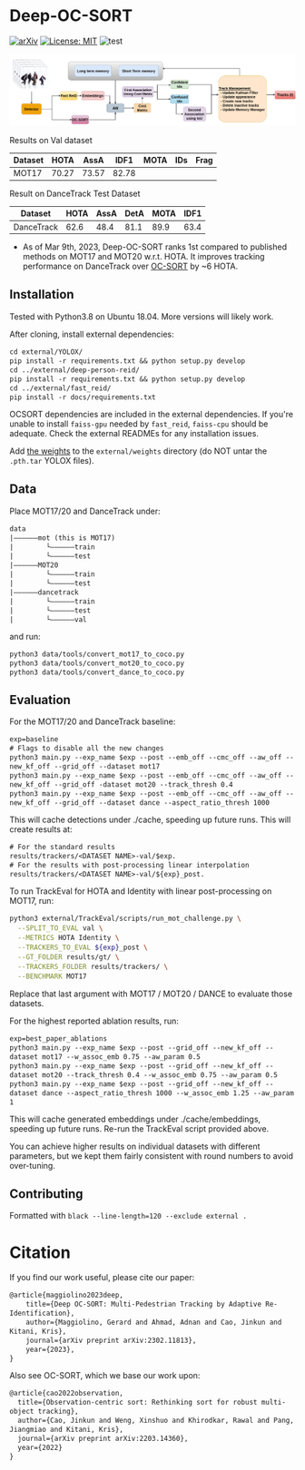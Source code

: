 # Deep-OC-SORT

[![arXiv](https://img.shields.io/badge/arXiv-2302.11813-<COLOR>.svg)](https://arxiv.org/abs/2302.11813) [![License: MIT](https://img.shields.io/badge/License-MIT-yellow.svg)](https://opensource.org/licenses/MIT) ![test](https://img.shields.io/static/v1?label=By&message=Pytorch&color=red)




<center>
<img src="pipeline.png" width="600"/>
</center>

Results on Val dataset

| Dataset          | HOTA | AssA | IDF1 | MOTA  | IDs   | Frag   |
| ---------------- | ---- | ---- | ---- | ---- | ----- | ---- |
| MOT17 | 70.27 | 73.57 | 82.78 |  |  |   |

Result on DanceTrack Test Dataset

| Dataset          | HOTA | AssA | DetA | MOTA  | IDF1   |
| ---------------- | ---- | ---- | ---- | ---- | ----- | 
| DanceTrack | 62.6 | 48.4 | 81.1 | 89.9| 63.4 | 

* As of Mar 9th, 2023, Deep-OC-SORT ranks 1st compared to published methods on MOT17 and MOT20 w.r.t. HOTA. It improves tracking performance on DanceTrack over [OC-SORT](https://github.com/noahcao/OC_SORT) by ~6 HOTA.

## Installation

Tested with Python3.8 on Ubuntu 18.04. More versions will likely work.

After cloning, install external dependencies: 
```
cd external/YOLOX/
pip install -r requirements.txt && python setup.py develop
cd ../external/deep-person-reid/
pip install -r requirements.txt && python setup.py develop
cd ../external/fast_reid/
pip install -r docs/requirements.txt
```

OCSORT dependencies are included in the external dependencies. If you're unable to install `faiss-gpu` needed by `fast_reid`, 
`faiss-cpu` should be adequate. Check the external READMEs for any installation issues.

Add [the weights](https://drive.google.com/drive/folders/1cCOx_fadIOmeU4XRrHgQ_B5D7tEwJOPx?usp=sharing) to the 
`external/weights` directory (do NOT untar the `.pth.tar` YOLOX files).

## Data

Place MOT17/20 and DanceTrack under:

```
data
|——————mot (this is MOT17)
|        └——————train
|        └——————test
|——————MOT20
|        └——————train
|        └——————test
|——————dancetrack
|        └——————train
|        └——————test
|        └——————val
```

and run:

```
python3 data/tools/convert_mot17_to_coco.py
python3 data/tools/convert_mot20_to_coco.py
python3 data/tools/convert_dance_to_coco.py
```

## Evaluation


For the MOT17/20 and DanceTrack baseline:

```
exp=baseline
# Flags to disable all the new changes
python3 main.py --exp_name $exp --post --emb_off --cmc_off --aw_off --new_kf_off --grid_off --dataset mot17
python3 main.py --exp_name $exp --post --emb_off --cmc_off --aw_off --new_kf_off --grid_off -dataset mot20 --track_thresh 0.4
python3 main.py --exp_name $exp --post --emb_off --cmc_off --aw_off --new_kf_off --grid_off --dataset dance --aspect_ratio_thresh 1000
```

This will cache detections under ./cache, speeding up future runs. This will create results at:

```
# For the standard results
results/trackers/<DATASET NAME>-val/$exp.
# For the results with post-processing linear interpolation
results/trackers/<DATASET NAME>-val/${exp}_post.
```

To run TrackEval for HOTA and Identity with linear post-processing on MOT17, run:

```bash
python3 external/TrackEval/scripts/run_mot_challenge.py \
  --SPLIT_TO_EVAL val \
  --METRICS HOTA Identity \
  --TRACKERS_TO_EVAL ${exp}_post \
  --GT_FOLDER results/gt/ \
  --TRACKERS_FOLDER results/trackers/ \
  --BENCHMARK MOT17
```

Replace that last argument with MOT17 / MOT20 / DANCE to evaluate those datasets.  

For the highest reported ablation results, run: 
```
exp=best_paper_ablations
python3 main.py --exp_name $exp --post --grid_off --new_kf_off --dataset mot17 --w_assoc_emb 0.75 --aw_param 0.5
python3 main.py --exp_name $exp --post --grid_off --new_kf_off --dataset mot20 --track_thresh 0.4 --w_assoc_emb 0.75 --aw_param 0.5
python3 main.py --exp_name $exp --post --grid_off --new_kf_off --dataset dance --aspect_ratio_thresh 1000 --w_assoc_emb 1.25 --aw_param 1
```

This will cache generated embeddings under ./cache/embeddings, speeding up future runs. Re-run the TrackEval script provided 
above.

You can achieve higher results on individual datasets with different parameters, but we kept them fairly consistent with round 
numbers to avoid over-tuning.

## Contributing

Formatted with `black --line-length=120 --exclude external .`

# Citation

If you find our work useful, please cite our paper: 
```
@article{maggiolino2023deep,
    title={Deep OC-SORT: Multi-Pedestrian Tracking by Adaptive Re-Identification}, 
    author={Maggiolino, Gerard and Ahmad, Adnan and Cao, Jinkun and Kitani, Kris},
    journal={arXiv preprint arXiv:2302.11813},
    year={2023},
}
```

Also see OC-SORT, which we base our work upon: 
```
@article{cao2022observation,
  title={Observation-centric sort: Rethinking sort for robust multi-object tracking},
  author={Cao, Jinkun and Weng, Xinshuo and Khirodkar, Rawal and Pang, Jiangmiao and Kitani, Kris},
  journal={arXiv preprint arXiv:2203.14360},
  year={2022}
}
```
